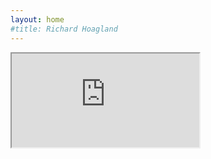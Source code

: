 ```yaml
---
layout: home
#title: Richard Hoagland
---
```



<!-- 16:9 aspect ratio -->
<div class="embed-responsive embed-responsive-16by9">
    <iframe class="embed-responsive-item" src="https://player.vimeo.com/video/388774712" webkitallowfullscreen mozallowfullscreen allowfullscreen></iframe>
</div>
